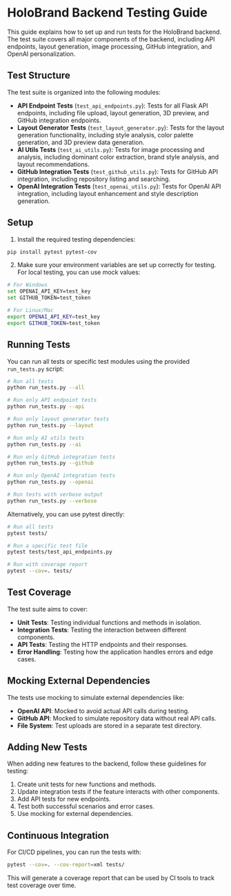 # HoloBrand Backend Testing Guide

This guide explains how to set up and run tests for the HoloBrand backend. The test suite covers all major components of the backend, including API endpoints, layout generation, image processing, GitHub integration, and OpenAI personalization.

## Test Structure

The test suite is organized into the following modules:

- **API Endpoint Tests** (`test_api_endpoints.py`): Tests for all Flask API endpoints, including file upload, layout generation, 3D preview, and GitHub integration endpoints.
- **Layout Generator Tests** (`test_layout_generator.py`): Tests for the layout generation functionality, including style analysis, color palette generation, and 3D preview data generation.
- **AI Utils Tests** (`test_ai_utils.py`): Tests for image processing and analysis, including dominant color extraction, brand style analysis, and layout recommendations.
- **GitHub Integration Tests** (`test_github_utils.py`): Tests for GitHub API integration, including repository listing and searching.
- **OpenAI Integration Tests** (`test_openai_utils.py`): Tests for OpenAI API integration, including layout enhancement and style description generation.

## Setup

1. Install the required testing dependencies:

```bash
pip install pytest pytest-cov
```

2. Make sure your environment variables are set up correctly for testing. For local testing, you can use mock values:

```bash
# For Windows
set OPENAI_API_KEY=test_key
set GITHUB_TOKEN=test_token

# For Linux/Mac
export OPENAI_API_KEY=test_key
export GITHUB_TOKEN=test_token
```

## Running Tests

You can run all tests or specific test modules using the provided `run_tests.py` script:

```bash
# Run all tests
python run_tests.py --all

# Run only API endpoint tests
python run_tests.py --api

# Run only layout generator tests
python run_tests.py --layout

# Run only AI utils tests
python run_tests.py --ai

# Run only GitHub integration tests
python run_tests.py --github

# Run only OpenAI integration tests
python run_tests.py --openai

# Run tests with verbose output
python run_tests.py --verbose
```

Alternatively, you can use pytest directly:

```bash
# Run all tests
pytest tests/

# Run a specific test file
pytest tests/test_api_endpoints.py

# Run with coverage report
pytest --cov=. tests/
```

## Test Coverage

The test suite aims to cover:

- **Unit Tests**: Testing individual functions and methods in isolation.
- **Integration Tests**: Testing the interaction between different components.
- **API Tests**: Testing the HTTP endpoints and their responses.
- **Error Handling**: Testing how the application handles errors and edge cases.

## Mocking External Dependencies

The tests use mocking to simulate external dependencies like:

- **OpenAI API**: Mocked to avoid actual API calls during testing.
- **GitHub API**: Mocked to simulate repository data without real API calls.
- **File System**: Test uploads are stored in a separate test directory.

## Adding New Tests

When adding new features to the backend, follow these guidelines for testing:

1. Create unit tests for new functions and methods.
2. Update integration tests if the feature interacts with other components.
3. Add API tests for new endpoints.
4. Test both successful scenarios and error cases.
5. Use mocking for external dependencies.

## Continuous Integration

For CI/CD pipelines, you can run the tests with:

```bash
pytest --cov=. --cov-report=xml tests/
```

This will generate a coverage report that can be used by CI tools to track test coverage over time.